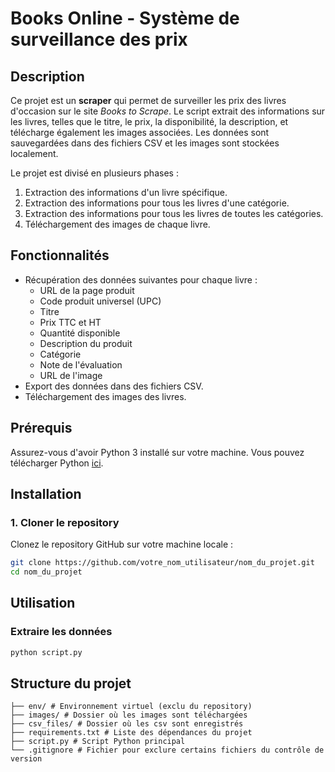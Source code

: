 # Books Online - Système de surveillance des prix

## Description

Ce projet est un **scraper** qui permet de surveiller les prix des livres d'occasion sur le site _Books to Scrape_. Le script extrait des informations sur les livres, telles que le titre, le prix, la disponibilité, la description, et télécharge également les images associées. Les données sont sauvegardées dans des fichiers CSV et les images sont stockées localement.

Le projet est divisé en plusieurs phases :

1. Extraction des informations d'un livre spécifique.
2. Extraction des informations pour tous les livres d'une catégorie.
3. Extraction des informations pour tous les livres de toutes les catégories.
4. Téléchargement des images de chaque livre.

## Fonctionnalités

- Récupération des données suivantes pour chaque livre :
  - URL de la page produit
  - Code produit universel (UPC)
  - Titre
  - Prix TTC et HT
  - Quantité disponible
  - Description du produit
  - Catégorie
  - Note de l'évaluation
  - URL de l'image
- Export des données dans des fichiers CSV.
- Téléchargement des images des livres.

## Prérequis

Assurez-vous d'avoir Python 3 installé sur votre machine. Vous pouvez télécharger Python [ici](https://www.python.org/downloads/).

## Installation

### 1. Cloner le repository

Clonez le repository GitHub sur votre machine locale :

```bash
git clone https://github.com/votre_nom_utilisateur/nom_du_projet.git
cd nom_du_projet
```

## Utilisation

### Extraire les données

```bash
python script.py
```

## Structure du projet
```
├── env/ # Environnement virtuel (exclu du repository)
├── images/ # Dossier où les images sont téléchargées
├── csv_files/ # Dossier où les csv sont enregistrés
├── requirements.txt # Liste des dépendances du projet
├── script.py # Script Python principal
└── .gitignore # Fichier pour exclure certains fichiers du contrôle de version
```